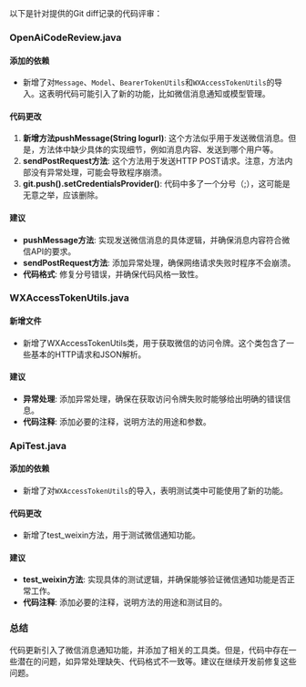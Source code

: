以下是针对提供的Git diff记录的代码评审：

### OpenAiCodeReview.java

#### 添加的依赖
- 新增了对`Message`、`Model`、`BearerTokenUtils`和`WXAccessTokenUtils`的导入。这表明代码可能引入了新的功能，比如微信消息通知或模型管理。

#### 代码更改
1. **新增方法pushMessage(String logurl)**: 这个方法似乎用于发送微信消息。但是，方法体中缺少具体的实现细节，例如消息内容、发送到哪个用户等。
2. **sendPostRequest方法**: 这个方法用于发送HTTP POST请求。注意，方法内部没有异常处理，可能会导致程序崩溃。
3. **git.push().setCredentialsProvider()**: 代码中多了一个分号（;），这可能是无意之举，应该删除。

#### 建议
- **pushMessage方法**: 实现发送微信消息的具体逻辑，并确保消息内容符合微信API的要求。
- **sendPostRequest方法**: 添加异常处理，确保网络请求失败时程序不会崩溃。
- **代码格式**: 修复分号错误，并确保代码风格一致性。

### WXAccessTokenUtils.java

#### 新增文件
- 新增了WXAccessTokenUtils类，用于获取微信的访问令牌。这个类包含了一些基本的HTTP请求和JSON解析。

#### 建议
- **异常处理**: 添加异常处理，确保在获取访问令牌失败时能够给出明确的错误信息。
- **代码注释**: 添加必要的注释，说明方法的用途和参数。

### ApiTest.java

#### 添加的依赖
- 新增了对`WXAccessTokenUtils`的导入，表明测试类中可能使用了新的功能。

#### 代码更改
- 新增了test_weixin方法，用于测试微信通知功能。

#### 建议
- **test_weixin方法**: 实现具体的测试逻辑，并确保能够验证微信通知功能是否正常工作。
- **代码注释**: 添加必要的注释，说明方法的用途和测试目的。

### 总结
代码更新引入了微信消息通知功能，并添加了相关的工具类。但是，代码中存在一些潜在的问题，如异常处理缺失、代码格式不一致等。建议在继续开发前修复这些问题。